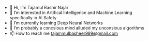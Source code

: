- 👋 Hi, I’m Tajamul Bashir Najar 
- 👀 I’m interested in Artifical Intelligence and Machine Learning specifically in AI Safety
- 🌱 I’m currently learning Deep Neural Networks
- 💞️ I’m probably a concsious mind alluded my unconsious algorithms
- 📫 How to reach me tajammulbasheer999@gmail.com

<!---
tajammulbasheer/tajammulbasheer is a ✨ special ✨ repository because its `README.md` (this file) appears on your GitHub profile.
You can click the Preview link to take a look at your changes.
--->
